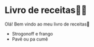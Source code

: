 # Livro de receitas:man_cook:

Olá! Bem vindo ao meu livro de receitas:wave:

- Strogonoff e frango
- Pavê ou pa cumê
